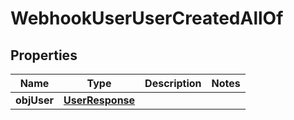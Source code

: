 

# WebhookUserUserCreatedAllOf


## Properties

Name | Type | Description | Notes
------------ | ------------- | ------------- | -------------
**objUser** | [**UserResponse**](UserResponse.md) |  | 



